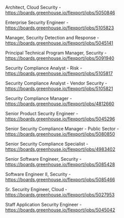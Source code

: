 Architect, Cloud Security - https://boards.greenhouse.io/flexport/jobs/5050846

Enterprise Security Engineer - https://boards.greenhouse.io/flexport/jobs/5105823

Manager, Security Detection and Response - https://boards.greenhouse.io/flexport/jobs/5045141

 Principal Technical Program Manager, Security - https://boards.greenhouse.io/flexport/jobs/5091940

Security Compliance Analyst - Risk - https://boards.greenhouse.io/flexport/jobs/5105817

Security Compliance Analyst - Vendor Security - https://boards.greenhouse.io/flexport/jobs/5105821

Security Compliance Manager - https://boards.greenhouse.io/flexport/jobs/4812660

Senior Product Security Engineer - https://boards.greenhouse.io/flexport/jobs/5045296

Senior Security Compliance Manager - Public Sector - https://boards.greenhouse.io/flexport/jobs/5080850

Senior Security Compliance Specialist - https://boards.greenhouse.io/flexport/jobs/4983402

Senior Software Engineer, Security - https://boards.greenhouse.io/flexport/jobs/5085428

Software Engineer II, Security - https://boards.greenhouse.io/flexport/jobs/5085466

Sr. Security Engineer, Cloud  - https://boards.greenhouse.io/flexport/jobs/5027953

Staff Application Security Engineer - https://boards.greenhouse.io/flexport/jobs/5045042

